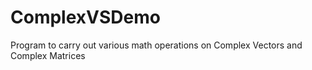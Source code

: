 # ComplexVSDemo
Program to carry out various math operations on Complex Vectors and Complex Matrices 

